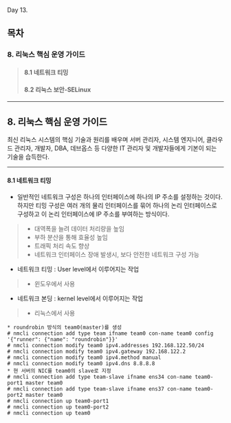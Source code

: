 Day 13.

## 목차
 
### 8. 리눅스 핵심 운영 가이드

> #### 8.1 네트워크 티밍
> #### 8.2 리눅스 보안-SELinux


------------
 
 
## 8. 리눅스 핵심 운영 가이드
 
 
최신 리눅스 시스템의 핵심 기술과 원리를 배우며 서버 관리자, 시스템 엔지니어, 클라우드 관리자, 개발자, DBA, 데브옵스 등 다양한 IT 관리자 및 개발자들에게 기본이 되는 기술을 습득한다.



 ------------

 
 #### 8.1 네트워크 티밍

* 일반적인 네트워크 구성은 하나의 인터페이스에 하나의 IP  주소를 설정하는 것이다. 하지만 티밍 구성은 여러 개의 물리 인터페이스를 묶어 하나의 논리 인터페이스로 구성하고 이 논리 인터페이스에 IP 주소를 부여하는 방식이다.
> * 대역폭을 늘려 데이터 처리량을 높임
> * 부하 분산을 통해 효율성 높임
> * 트래픽 처리 속도 향상
> * 네트워크 인터페이스 장애 발생시, 보다 안전한 네트워크 구성 가능


* 네트워크 티밍 : User level에서 이루어지는 작업
> * 윈도우에서 사용



* 네트워크 본딩 : kernel level에서 이루어지는 작업
> * 리눅스에서 사용


```
* roundrobin 방식의 team0(master)를 생성
# nmcli connection add type team ifname team0 con-name team0 config '{"runner": {"name": "roundrobin"}}'
# nmcli connection modify team0 ipv4.addresses 192.168.122.50/24
# nmcli connection modify team0 ipv4.gateway 192.168.122.2
# nmcli connection modify team0 ipv4.method manual
# nmcli connection modify team0 ipv4.dns 8.8.8.8
* 현 서버의 NIC를 team0의 slave로 지정
# nmcli connection add type team-slave ifname ens34 con-name team0-port1 master team0
# nmcli connection add type team-slave ifname ens37 con-name team0-port2 master team0
# nmcli connection up team0-port1
# nmcli connection up team0-port2
# nmcli connection up team0
```





